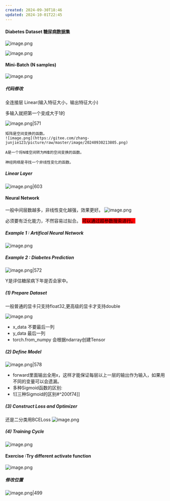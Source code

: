 ```yaml
---
created: 2024-09-30T18:46
updated: 2024-10-01T22:45
---
```


#### Diabetes Dataset   糖尿病数据集
![image.png](https://gitee.com/zhang-junjie123/picture/raw/master/image/20240930212415.png)


![image.png](https://gitee.com/zhang-junjie123/picture/raw/master/image/20240930212934.png)

#### Mini-Batch (N samples)

![image.png](https://gitee.com/zhang-junjie123/picture/raw/master/image/20240930213233.png)

##### 代码修改 
全连接层  Linear(输入特征大小，输出特征大小)

多输入就把第一个变成大于1的

![image.png|571](https://gitee.com/zhang-junjie123/picture/raw/master/image/20240930213322.png)

```ad-note
矩阵是空间变换的函数。
![image.png](https://gitee.com/zhang-junjie123/picture/raw/master/image/20240930213805.png)

A是一个将N维空间转为M维的空间变换的函数。

神经网络是寻找一个非线性变化的函数。

```

##### Linear Layer
![image.png|603](https://gitee.com/zhang-junjie123/picture/raw/master/image/20240930214037.png)

#### Neural Network
一般中间层数越多，非线性变化越强，效果更好。
![image.png](https://gitee.com/zhang-junjie123/picture/raw/master/image/20240930214513.png)

必须要有泛化能力，不然容易过拟合。
<mark style="background: #FF0000;">可以通过超参数搜索进行。</mark>

##### Example 1 : Artifical Neural Network

![image.png](https://gitee.com/zhang-junjie123/picture/raw/master/image/20240930214635.png)

##### Example 2 : Diabetes Prediction

![image.png|572](https://gitee.com/zhang-junjie123/picture/raw/master/image/20240930214711.png)

Y是评估糖尿病下年是否会家中。

##### (1) Prepare Dataset

一般普通的显卡只支持float32,更高级的显卡才支持double

![image.png](https://gitee.com/zhang-junjie123/picture/raw/master/image/20240930214937.png)
- x_data 不要最后一列
- y_data 最后一列
- torch.from_numpy 会根据ndarray创建Tensor


##### (2) Define Model

![image.png|578](https://gitee.com/zhang-junjie123/picture/raw/master/image/20240930215410.png)

- forward里面输出全用x，这样才能保证每层以上一层的输出作为输入，如果用不同的变量可以会遗漏。
- 多种Sigmoid函数的区别:
- ![[三种Sigmoid的区别#^200f74]]
##### (3) Construct Loss and Optimizer

还是二分类用BCELoss
![image.png](https://gitee.com/zhang-junjie123/picture/raw/master/image/20240930215534.png)

##### (4) Training Cycle
![image.png](https://gitee.com/zhang-junjie123/picture/raw/master/image/20240930215656.png)

#### Exercise :Try different activate function
![image.png](https://gitee.com/zhang-junjie123/picture/raw/master/image/20240930215736.png)


##### 修改位置
![image.png|499](https://gitee.com/zhang-junjie123/picture/raw/master/image/20240930215832.png)
